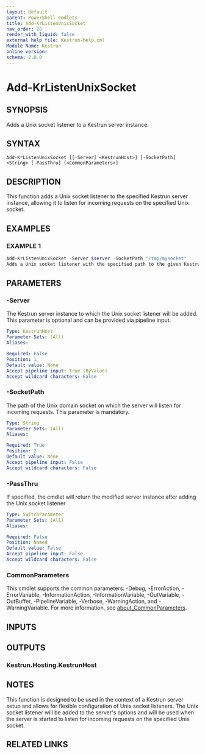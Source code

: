 ```yaml
---
layout: default
parent: PowerShell Cmdlets
title: Add-KrListenUnixSocket
nav_order: 28
render_with_liquid: false
external help file: Kestrun-help.xml
Module Name: Kestrun
online version:
schema: 2.0.0
---
```


# Add-KrListenUnixSocket

## SYNOPSIS
Adds a Unix socket listener to a Kestrun server instance.

## SYNTAX

```
Add-KrListenUnixSocket [[-Server] <KestrunHost>] [-SocketPath] <String> [-PassThru] [<CommonParameters>]
```

## DESCRIPTION
This function adds a Unix socket listener to the specified Kestrun server instance, allowing it to listen for incoming requests on the specified Unix socket.

## EXAMPLES

### EXAMPLE 1
```powershell
Add-KrListenUnixSocket -Server $server -SocketPath "/tmp/mysocket"
Adds a Unix socket listener with the specified path to the given Kestrun server instance.
```

## PARAMETERS

### -Server
The Kestrun server instance to which the Unix socket listener will be added.
This parameter is optional and can be provided via pipeline input.

```yaml
Type: KestrunHost
Parameter Sets: (All)
Aliases:

Required: False
Position: 1
Default value: None
Accept pipeline input: True (ByValue)
Accept wildcard characters: False
```

### -SocketPath
The path of the Unix domain socket on which the server will listen for incoming requests.
This parameter is mandatory.

```yaml
Type: String
Parameter Sets: (All)
Aliases:

Required: True
Position: 2
Default value: None
Accept pipeline input: False
Accept wildcard characters: False
```

### -PassThru
If specified, the cmdlet will return the modified server instance after adding the Unix socket listener

```yaml
Type: SwitchParameter
Parameter Sets: (All)
Aliases:

Required: False
Position: Named
Default value: False
Accept pipeline input: False
Accept wildcard characters: False
```

### CommonParameters
This cmdlet supports the common parameters: -Debug, -ErrorAction, -ErrorVariable, -InformationAction, -InformationVariable, -OutVariable, -OutBuffer, -PipelineVariable, -Verbose, -WarningAction, and -WarningVariable. For more information, see [about_CommonParameters](http://go.microsoft.com/fwlink/?LinkID=113216).

## INPUTS

## OUTPUTS

### Kestrun.Hosting.KestrunHost
## NOTES
This function is designed to be used in the context of a Kestrun server setup and allows for flexible configuration of Unix socket listeners.
The Unix socket listener will be added to the server's options and will be used when the server is started to listen for incoming requests on the specified Unix socket.

## RELATED LINKS
